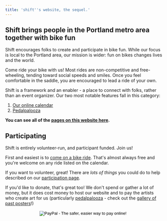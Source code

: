 ```yaml
---
title: 'shift''s website, the sequel.'
---
```

## Shift brings people in the Portland metro area together with bike fun

Shift encourages folks to create and participate in bike fun.  While our focus is local to the Portland area, our mission is wider:  fun on bikes changes lives and the world.

Come ride your bike with us! Most rides are non-competitive and free-wheeling, tending toward social speeds and smiles. Once you feel comfortable in the saddle, you are encouraged to lead a ride of your own.

Shift is a framework and an enabler - a place to connect with folks, rather than an event organizer.  Our two most notable features fall in this category:

1. [Our online calendar](http://shift2bikes.org/fun)
2. [Pedalpalooza](/pages/pedalpalooza)

**You can see all of the [pages on this website here](/pages).**

## Participating

Shift is entirely volunteer-run, and participant funded.  Join us!

First and easiest is to [come on a bike ride](http://shift2bikes.org/fun).  That's almost always free and you're welcome on any ride listed on the calendar.

If you want to volunteer, great!  There are *lots of things* you could do to help described on our [participation page](/pages/participation).

If you'd like to donate, that's great too! We don't spend or gather a lot of money, but it does cost money to host our website and to pay the artists who create art for us (particularly [pedalpalooza](/pages/pedalpalooza) - check out the [gallery of past posters](/pages/pedalpalooza-posters-past)!)

 <center><form action="https://www.paypal.com/cgi-bin/webscr" method="post" target="_top">
                <input type="hidden" name="cmd" value="_s-xclick">
                <input type="hidden" name="hosted_button_id" value="YJYFXDPLSCW8U">
                <input type="image" src="https://www.paypal.com/en_US/i/btn/btn_donateCC_LG.gif" border="0" name="submit" alt="PayPal - The safer, easier way to pay online!">
                <img alt="" border="0" src="https://www.paypalobjects.com/en_US/i/scr/pixel.gif" width="1" height="1">
            </form></center>
